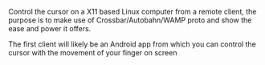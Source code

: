Control the cursor on a X11 based Linux computer from a remote client, the purpose is to make use of Crossbar/Autobahn/WAMP proto and show the ease and power it offers.

The first client will likely be an Android app from which you can control the cursor with the movement of your finger on screen